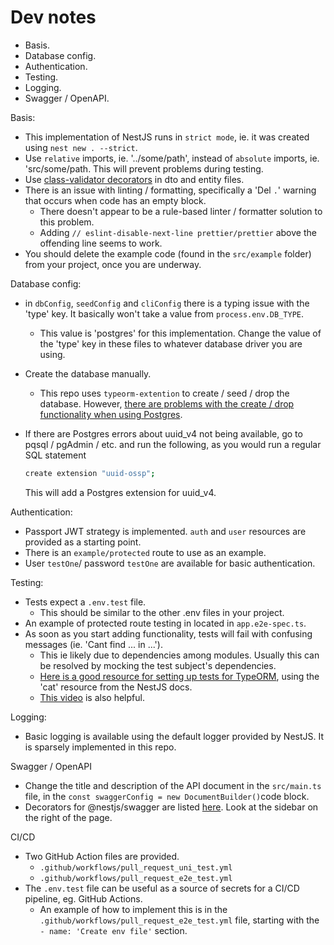 # Dev notes

- Basis.
- Database config.
- Authentication.
- Testing.
- Logging.
- Swagger / OpenAPI.

Basis:

- This implementation of NestJS runs in `strict mode`, ie. it was created using `nest new . --strict`.
- Use `relative` imports, ie. '../some/path', instead of `absolute` imports, ie. 'src/some/path. This will prevent problems during testing.
- Use [class-validator decorators](https://www.npmjs.com/package/class-validator#validation-decorators) in dto and entity files.
- There is an issue with linting / formatting, specifically a 'Del `.`' warning that occurs when code has an empty block.
  - There doesn't appear to be a rule-based linter / formatter solution to this problem.
  - Adding `// eslint-disable-next-line prettier/prettier` above the offending line seems to work.
- You should delete the example code (found in the `src/example` folder) from your project, once you are underway.

Database config:

- in `dbConfig`, `seedConfig` and `cliConfig` there is a typing issue with the 'type' key. It basically won't take a value from `process.env.DB_TYPE`.
  - This value is 'postgres' for this implementation. Change the value of the 'type' key in these files to whatever database driver you are using.
- Create the database manually.
  - This repo uses `typeorm-extention` to create / seed / drop the database. However, [there are problems with the create / drop functionality when using Postgres](https://github.com/tada5hi/typeorm-extension/discussions/401).
- If there are Postgres errors about uuid_v4 not being available, go to pqsql / pgAdmin / etc. and run the following, as you would run a regular SQL statement

  ```bash
  create extension "uuid-ossp";
  ```

  This will add a Postgres extension for uuid_v4.

Authentication:

- Passport JWT strategy is implemented. `auth` and `user` resources are provided as a starting point.
- There is an `example/protected` route to use as an example.
- User `testOne`/ password `testOne` are available for basic authentication.

Testing:

- Tests expect a `.env.test` file.
  - This should be similar to the other .env files in your project.
- An example of protected route testing in located in `app.e2e-spec.ts`.
- As soon as you start adding functionality, tests will fail with confusing messages (ie. 'Cant find ... in ...').
  - This ie likely due to dependencies among modules. Usually this can be resolved by mocking the test subject's dependencies.
  - [Here is a good resource for setting up tests for TypeORM](https://github.com/jmcdo29/testing-nestjs/tree/main/apps/typeorm-sample/src/cat), using the 'cat' resource from the NestJS docs.
  - [This video](https://www.youtube.com/watch?v=dXOfOgFFKuY&t=776s) is also helpful.

Logging:

- Basic logging is available using the default logger provided by NestJS. It is sparsely implemented in this repo.

Swagger / OpenAPI

- Change the title and description of the API document in the `src/main.ts` file, in the `const swaggerConfig = new DocumentBuilder()`code block.
- Decorators for @nestjs/swagger are listed [here](https://www.programcreek.com/typescript/?api=@nestjs/swagger). Look at the sidebar on the right of the page.

CI/CD

- Two GitHub Action files are provided.
  - `.github/workflows/pull_request_uni_test.yml`
  - `.github/workflows/pull_request_e2e_test.yml`
- The `.env.test` file can be useful as a source of secrets for a CI/CD pipeline, eg. GitHub Actions.
  - An example of how to implement this is in the `.github/workflows/pull_request_e2e_test.yml` file, starting with the `- name: 'Create env file'` section.

